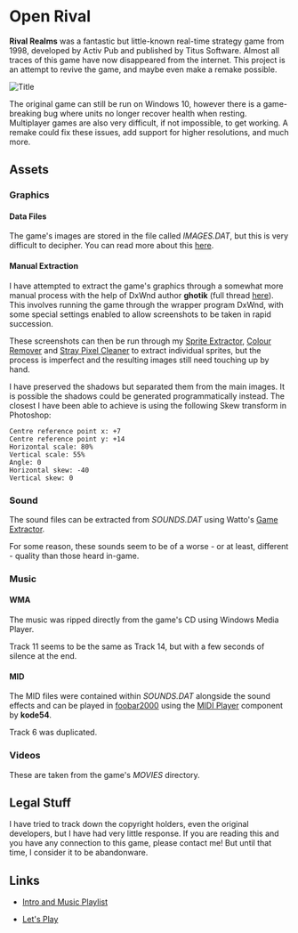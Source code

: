 # Open Rival

**Rival Realms** was a fantastic but little-known real-time strategy game from 1998, developed by Activ Pub and published by Titus Software. Almost all traces of this game have now disappeared from the internet. This project is an attempt to revive the game, and maybe even make a remake possible.

![Title](http://danjb.com/images/rival_realms/title.jpg)

The original game can still be run on Windows 10, however there is a game-breaking bug where units no longer recover health when resting. Multiplayer games are also very difficult, if not impossible, to get working. A remake could fix these issues, add support for higher resolutions, and much more.

## Assets

### Graphics

#### Data Files

The game's images are stored in the file called *IMAGES.DAT*, but this is very difficult to decipher. You can read more about this [here](/image-reader).

#### Manual Extraction

I have attempted to extract the game's graphics through a somewhat more manual process with the help of DxWnd author **ghotik** (full thread [here](https://sourceforge.net/p/dxwnd/discussion/general/thread/19bc4f4b/)). This involves running the game through the wrapper program DxWnd, with some special settings enabled to allow screenshots to be taken in rapid succession.

These screenshots can then be run through my [Sprite Extractor](https://github.com/Danjb1/sprite-extractor), [Colour Remover](https://github.com/Danjb1/colour-remover) and [Stray Pixel Cleaner](https://github.com/Danjb1/stray-pixel-cleaner) to extract individual sprites, but the process is imperfect and the resulting images still need touching up by hand.

I have preserved the shadows but separated them from the main images. It is possible the shadows could be generated programmatically instead. The closest I have been able to achieve is using the following Skew transform in Photoshop:

    Centre reference point x: +7
    Centre reference point y: +14
    Horizontal scale: 80%
    Vertical scale: 55%
    Angle: 0
    Horizontal skew: -40
    Vertical skew: 0

### Sound

The sound files can be extracted from *SOUNDS.DAT* using Watto's [Game Extractor](http://www.watto.org/game_extractor.html).

For some reason, these sounds seem to be of a worse - or at least, different - quality than those heard in-game.

### Music

#### WMA

The music was ripped directly from the game's CD using Windows Media Player.

Track 11 seems to be the same as Track 14, but with a few seconds of silence at the end.

#### MID

The MID files were contained within *SOUNDS.DAT* alongside the sound effects and can be played in [foobar2000](https://www.foobar2000.org/) using the [MIDI Player](https://www.foobar2000.org/components/view/foo_midi) component by **kode54**.

Track 6 was duplicated.

### Videos

These are taken from the game's *MOVIES* directory.

## Legal Stuff

I have tried to track down the copyright holders, even the original developers, but I have had very little response. If you are reading this and you have any connection to this game, please contact me! But until that time, I consider it to be abandonware.

## Links

 - [Intro and Music Playlist](https://www.youtube.com/watch?v=N7JFz1GapOE&list=PL6389EE9ABE2B104B)

 - [Let's Play](https://www.youtube.com/watch?v=bSefVvZnxKs)
